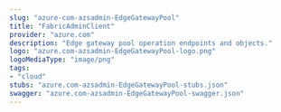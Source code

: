```yaml
---
slug: "azure-com-azsadmin-EdgeGatewayPool"
title: "FabricAdminClient"
provider: "azure.com"
description: "Edge gateway pool operation endpoints and objects."
logo: "azure.com-azsadmin-EdgeGatewayPool-logo.png"
logoMediaType: "image/png"
tags:
- "cloud"
stubs: "azure.com-azsadmin-EdgeGatewayPool-stubs.json"
swagger: "azure.com-azsadmin-EdgeGatewayPool-swagger.json"
---
```

